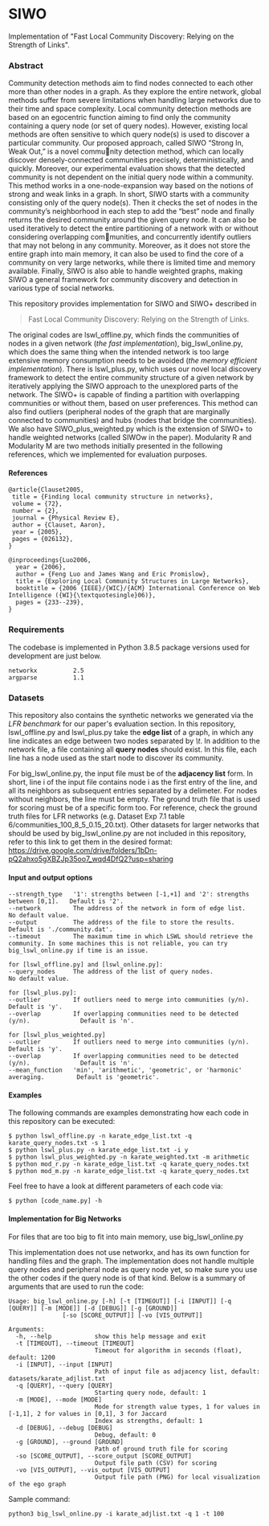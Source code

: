 # SIWO
Implementation of "Fast Local Community Discovery: Relying on the Strength of Links".

### Abstract
Community detection methods aim to find nodes connected to each other more than other nodes in a graph. As they explore the entire network, global methods suffer from severe limitations when handling large networks due to their time and space complexity. Local community detection methods are based on an egocentric function aiming to find only the community containing a query node (or set of query nodes). However, existing local methods are often sensitive to which query node(s) is used to discover a particular community. Our proposed approach, called SIWO “Strong In, Weak Out,” is a novel community detection method, which can locally discover densely-connected communities precisely, deterministically, and quickly. Moreover, our experimental evaluation shows that the detected community is not dependent on the initial query node within a community. This method works in a one-node-expansion way based on the notions of strong and weak links in a graph. In short, SIWO starts with a community consisting only of the query node(s). Then it checks the set of nodes in the community’s neighborhood in each step to add the “best” node and finally returns the desired community around the given query node. It can also be used iteratively to detect the entire partitioning of a network with or without considering overlapping communities, and concurrently identify outliers that may not belong in any community. Moreover, as it does not store the entire graph into main memory, it can also be used to find the core of a community on very large networks, while there is limited time and memory available. Finally, SIWO is also able to handle weighted graphs, making SIWO a general framework for community discovery and detection in various type of social networks.


This repository provides implementation for SIWO and SIWO+ described in
> Fast Local Community Discovery: Relying on the Strength of Links.

The original codes are lswl_offline.py, which finds the communities of nodes in a given network (*the fast implementation*), big_lswl_online.py, which does the same thing when the intended network is too large extensive memory consumption needs to be avoided (*the memory efficient implementation*). There is lswl_plus.py, which uses our novel local discovery framework to detect the entire community structure of a given network by iteratively applying the SIWO approach to the unexplored parts of the network. The SIWO+ is capable of finding a partition with overlapping communities or without them, based on user preferences. This method can also find outliers (peripheral nodes of the graph that are marginally connected to communities) and hubs (nodes that bridge the communities). We also have SIWO_plus_weighted.py which is the extension of SIWO+ to handle weighted networks (called SIWOw in the paper). Modularity R and Modularity M are two methods initially presented in the following references, which we implemented for evaluation purposes.


#### References
	@article{Clauset2005,
	 title = {Finding local community structure in networks},
	 volume = {72},
	 number = {2},
	 journal = {Physical Review E},
	 author = {Clauset, Aaron},
	 year = {2005},
	 pages = {026132},
	}

	@inproceedings{Luo2006,
	  year = {2006},
	  author = {Feng Luo and James Wang and Eric Promislow},
	  title = {Exploring Local Community Structures in Large Networks},
	  booktitle = {2006 {IEEE}/{WIC}/{ACM} International Conference on Web Intelligence ({WI}{\textquotesingle}06)},
	  pages = {233--239},
	}

### Requirements
The codebase is implemented in Python 3.8.5 package versions used for development are just below.
```
networkx          2.5
argparse          1.1
```

### Datasets

This repository also contains the synthetic networks we generated via the *LFR benchmark* for our paper's evaluation section. In this repository, lswl_offline.py and lswl_plus.py take the **edge list** of a graph, in which any line indicates an edge between two nodes separated by *\t*. In addition to the network file, a file containing all **query nodes** should exist. In this file, each line has a node used as the start node to discover its community. 

For big_lswl_online.py, the input file must be of the **adjacency list** form. In short, line i of the input file contains node i as the first entry of the line, and all its neighbors as subsequent entries separated by a delimeter. For nodes without neighbors, the line must be empty. The ground truth file that is used for scoring must be of a specific form too. For reference, check the ground truth files for LFR networks (e.g. Dataset Exp 7.1 table 6/communities_100_8_5_0.15_20.txt). Other datasets for larger networks that should be used by big_lswl_online.py are not included in this repository, refer to this link to get them in the desired format: https://drive.google.com/drive/folders/1bDn-pQ2ahxo5gXBZJp35oo7_wqd4DfQ2?usp=sharing

#### Input and output options
```
--strength_type   '1': strengths between [-1,+1] and '2': strengths between [0,1].   Default is '2'.
--network         The address of the network in form of edge list.                   No default value.
--output          The address of the file to store the results.                      Default is './community.dat'.
--timeout         The maximum time in which LSWL should retrieve the community. In some machines this is not reliable, you can try big_lswl_online.py if time is an issue.

for [lswl_offline.py] and [lswl_online.py]:
--query_nodes     The address of the list of query nodes.                            No default value.

for [lswl_plus.py]:
--outlier         If outliers need to merge into communities (y/n).                  Default is 'y'.
--overlap         If overlapping communities need to be detected (y/n).              Default is 'n'.

for [lswl_plus_weighted.py]
--outlier         If outliers need to merge into communities (y/n).                  Default is 'y'.
--overlap         If overlapping communities need to be detected (y/n).              Default is 'n'.
--mean_function	  'min', 'arithmetic', 'geometric', or 'harmonic' averaging.         Default is 'geometric'.
```

#### Examples

The following commands are examples demonstrating how each code in this repository can be executed:
```
$ python lswl_offline.py -n karate_edge_list.txt -q karate_query_nodes.txt -s 1
$ python lswl_plus.py -n karate_edge_list.txt -i y
$ python lswl_plus_weighted.py -n karate_weighted.txt -m arithmetic
$ python mod_r.py -n karate_edge_list.txt -q karate_query_nodes.txt
$ python mod_m.py -n karate_edge_list.txt -q karate_query_nodes.txt
```

Feel free to have a look at different parameters of each code via:
```
$ python [code_name.py] -h
```

#### Implementation for Big Networks
For files that are too big to fit into main memory, use big_lswl_online.py

This implementation does not use networkx, and has its own function for handling files and the graph. The implementation does not handle multiple query nodes and peripheral node as query node yet, so make sure you use the other codes if the query node is of that kind.
Below is a summary of arguments that are used to run the code:



```
Usage: big_lswl_online.py [-h] [-t [TIMEOUT]] [-i [INPUT]] [-q [QUERY]] [-m [MODE]] [-d [DEBUG]] [-g [GROUND]]
               [-so [SCORE_OUTPUT]] [-vo [VIS_OUTPUT]]

Arguments:
  -h, --help            show this help message and exit
  -t [TIMEOUT], --timeout [TIMEOUT]
                        Timeout for algorithm in seconds (float), default: 1200
  -i [INPUT], --input [INPUT]
                        Path of input file as adjacency list, default: datasets/karate_adjlist.txt
  -q [QUERY], --query [QUERY]
                        Starting query node, default: 1
  -m [MODE], --mode [MODE]
                        Mode for strength value types, 1 for values in [-1,1], 2 for values in [0,1], 3 for Jaccard
                        Index as strengths, default: 1
  -d [DEBUG], --debug [DEBUG]
                        Debug, default: 0
  -g [GROUND], --ground [GROUND]
                        Path of ground truth file for scoring
  -so [SCORE_OUTPUT], --score_output [SCORE_OUTPUT]
                        Output file path (CSV) for scoring
  -vo [VIS_OUTPUT], --vis_output [VIS_OUTPUT]
                        Output file path (PNG) for local visualization of the ego graph
```


Sample command:
```
python3 big_lswl_online.py -i karate_adjlist.txt -q 1 -t 100
```







